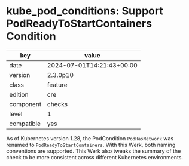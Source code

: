 [//]: # (werk v2)
# kube_pod_conditions: Support PodReadyToStartContainers Condition

key        | value
---------- | ---
date       | 2024-07-01T14:21:43+00:00
version    | 2.3.0p10
class      | feature
edition    | cre
component  | checks
level      | 1
compatible | yes

As of Kubernetes version 1.28, the PodCondition `PodHasNetwork` was renamed to
`PodReadyToStartContainers`. With this Werk, both naming conventions are supported.
This Werk also tweaks the summary of the check to be more consistent across different
Kubernetes environments.
